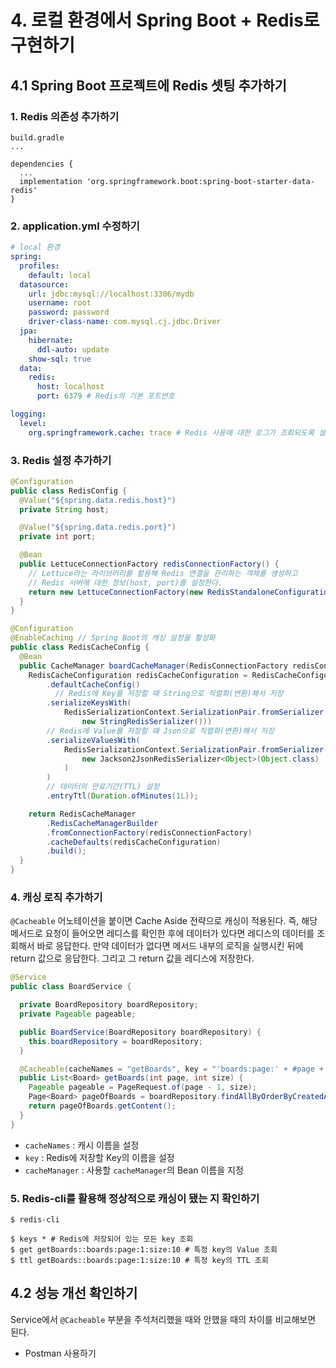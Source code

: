 # 4. 로컬 환경에서 Spring Boot + Redis로 구현하기
## 4.1 Spring Boot 프로젝트에 Redis 셋팅 추가하기
### 1. Redis 의존성 추가하기
```
build.gradle
... 

dependencies {
  ...
  implementation 'org.springframework.boot:spring-boot-starter-data-redis'
}
```

### 2. application.yml 수정하기
```yaml
# local 환경
spring:
  profiles:
    default: local
  datasource:
    url: jdbc:mysql://localhost:3306/mydb
    username: root
    password: password
    driver-class-name: com.mysql.cj.jdbc.Driver
  jpa:
    hibernate:
      ddl-auto: update
    show-sql: true
  data:
    redis:
      host: localhost
      port: 6379 # Redis의 기본 포트번호

logging:
  level:
    org.springframework.cache: trace # Redis 사용에 대한 로그가 조회되도록 설정
```

### 3. Redis 설정 추가하기
```java
@Configuration
public class RedisConfig {
  @Value("${spring.data.redis.host}")
  private String host;

  @Value("${spring.data.redis.port}")
  private int port;

  @Bean
  public LettuceConnectionFactory redisConnectionFactory() {
    // Lettuce라는 라이브러리를 활용해 Redis 연결을 관리하는 객체를 생성하고
    // Redis 서버에 대한 정보(host, port)를 설정한다. 
    return new LettuceConnectionFactory(new RedisStandaloneConfiguration(host, port));
  }
}
```

```java
@Configuration
@EnableCaching // Spring Boot의 캐싱 설정을 활성화
public class RedisCacheConfig {
  @Bean
  public CacheManager boardCacheManager(RedisConnectionFactory redisConnectionFactory) {
    RedisCacheConfiguration redisCacheConfiguration = RedisCacheConfiguration
        .defaultCacheConfig()
	      // Redis에 Key를 저장할 때 String으로 직렬화(변환)해서 저장
        .serializeKeysWith(
            RedisSerializationContext.SerializationPair.fromSerializer(
                new StringRedisSerializer()))
        // Redis에 Value를 저장할 때 Json으로 직렬화(변환)해서 저장
        .serializeValuesWith(
            RedisSerializationContext.SerializationPair.fromSerializer(
                new Jackson2JsonRedisSerializer<Object>(Object.class)
            )
        )
        // 데이터의 만료기간(TTL) 설정
        .entryTtl(Duration.ofMinutes(1L));

    return RedisCacheManager
        .RedisCacheManagerBuilder
        .fromConnectionFactory(redisConnectionFactory)
        .cacheDefaults(redisCacheConfiguration)
        .build();
  }
}
```

### 4. 캐싱 로직 추가하기
`@Cacheable` 어노테이션을 붙이면 Cache Aside 전략으로 캐싱이 적용된다. 즉, 해당 메서드로 요청이 들어오면 레디스를 확인한 후에 데이터가 있다면 레디스의 데이터를 조회해서 바로 응답한다. 만약 데이터가 없다면 메서드 내부의 로직을 실행시킨 뒤에 return 값으로 응답한다. 그리고 그 return 값을 레디스에 저장한다.
```java
@Service
public class BoardService {

  private BoardRepository boardRepository;
  private Pageable pageable;

  public BoardService(BoardRepository boardRepository) {
    this.boardRepository = boardRepository;
  }

  @Cacheable(cacheNames = "getBoards", key = "'boards:page:' + #page + ':size:' + #size", cacheManager = "boardCacheManager")
  public List<Board> getBoards(int page, int size) {
    Pageable pageable = PageRequest.of(page - 1, size);
    Page<Board> pageOfBoards = boardRepository.findAllByOrderByCreatedAtDesc(pageable);
    return pageOfBoards.getContent();
  }
}
```
- `cacheNames` : 캐시 이름을 설정
- `key` : Redis에 저장할 Key의 이름을 설정
- `cacheManager` : 사용할 `cacheManager`의 Bean 이름을 지정

### 5. Redis-cli를 활용해 정상적으로 캐싱이 됐는 지 확인하기
```shell
$ redis-cli 

$ keys * # Redis에 저장되어 있는 모든 key 조회
$ get getBoards::boards:page:1:size:10 # 특정 key의 Value 조회
$ ttl getBoards::boards:page:1:size:10 # 특정 key의 TTL 조회
```

## 4.2 성능 개선 확인하기
Service에서 `@Cacheable` 부분을 주석처리했을 때와 안했을 때의 차이를 비교해보면 된다.
- Postman 사용하기